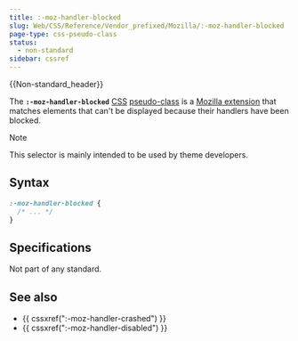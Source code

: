 ```yaml
---
title: :-moz-handler-blocked
slug: Web/CSS/Reference/Vendor_prefixed/Mozilla/:-moz-handler-blocked
page-type: css-pseudo-class
status:
  - non-standard
sidebar: cssref
---
```


{{Non-standard_header}}

The **`:-moz-handler-blocked`** [CSS](/en-US/docs/Web/CSS) [pseudo-class](/en-US/docs/Web/CSS/Pseudo-classes) is a [Mozilla extension](/en-US/docs/Web/CSS/Reference/Vendor_prefixed/Mozilla) that matches elements that can't be displayed because their handlers have been blocked.

> [!NOTE]
> This selector is mainly intended to be used by theme developers.

## Syntax

```css
:-moz-handler-blocked {
  /* ... */
}
```

## Specifications

Not part of any standard.

## See also

- {{ cssxref(":-moz-handler-crashed") }}
- {{ cssxref(":-moz-handler-disabled") }}
